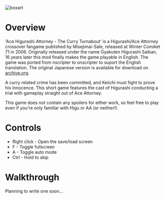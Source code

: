 ![boxart](https://user-images.githubusercontent.com/20390474/169634230-e79d6b6c-e4c1-4397-8aa4-123cda0d44bb.png)


# Overview
'Ace Higurashi Attorney - The Curry Turnabout' is a Higurashi/Ace Attorney crossover fangame published by Misejimai-Sale, released at Winter Comiket 71 in 2006. Originally released under the name Gyakuten Higurashi Saiban, 16 years later this mod finally makes the game playable in English. The game was ported from nscripter to onscripter to suport the English translation. The original Japanese version is available for download on [archive.org](https://archive.org/details/Higurashisaiban).

A curry related crime has been committed, and Keiichi must fight to prove his innocence. This short game features the cast of Higurashi conducting a trial with gameplay straight out of Ace Attorney.

This game does not contain any spoilers for either work, so feel free to play even if you're only familiar with Higu or AA (or neither!).

# Controls
- Right click - Open the save/load screen
- F - Toggle fullscreen
- A - Toggle auto mode
- Ctrl - Hold to skip

# Walkthrough
Planning to write one soon...
